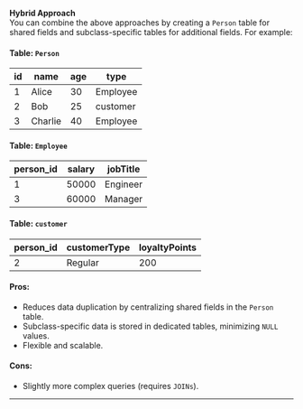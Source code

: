  **Hybrid Approach** <br> 
You can combine the above approaches by creating a `Person` table for shared fields and subclass-specific tables for additional fields. For example:

#### Table: `Person`
| id  | name      | age | type       |
|------|-----------|-----|------------|
| 1    | Alice     | 30  | Employee   |
| 2    | Bob       | 25  | customer   |
| 3    | Charlie   | 40  | Employee   |

#### Table: `Employee`
| person_id | salary  | jobTitle    |
|-----------|---------|-------------|
| 1         | 50000   | Engineer    |
| 3         | 60000   | Manager     |

#### Table: `customer`
| person_id | customerType | loyaltyPoints |
|-----------|--------------|----------------|
| 2         | Regular      | 200            |

#### Pros:
- Reduces data duplication by centralizing shared fields in the `Person` table.
- Subclass-specific data is stored in dedicated tables, minimizing `NULL` values.
- Flexible and scalable.

#### Cons:
- Slightly more complex queries (requires `JOINs`).

---
